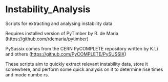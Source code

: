 # Instability_Analysis
Scripts for extracting and analysing instability data


Requires installed version of PyTimber by R. de Maria
(https://github.com/rdemaria/pytimber)

PySussix comes from the CERN PyCOMPLETE repository written by K.Li and others 
(https://github.com/PyCOMPLETE/PySUSSIX)

These scripts aim to quickly extract relevant instability data, store it somewhere, and perform some quick analysis on it to determine rise times and mode numbe
rs. 
